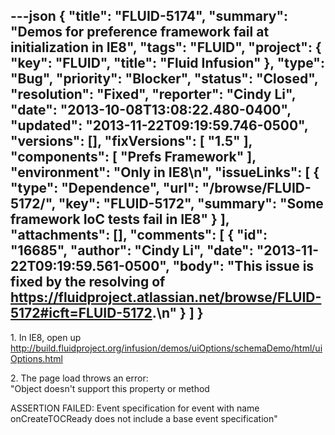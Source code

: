 ---json
{
  "title": "FLUID-5174",
  "summary": "Demos for preference framework fail at initialization in IE8",
  "tags": "FLUID",
  "project": {
    "key": "FLUID",
    "title": "Fluid Infusion"
  },
  "type": "Bug",
  "priority": "Blocker",
  "status": "Closed",
  "resolution": "Fixed",
  "reporter": "Cindy Li",
  "date": "2013-10-08T13:08:22.480-0400",
  "updated": "2013-11-22T09:19:59.746-0500",
  "versions": [],
  "fixVersions": [
    "1.5"
  ],
  "components": [
    "Prefs Framework"
  ],
  "environment": "Only in IE8\n",
  "issueLinks": [
    {
      "type": "Dependence",
      "url": "/browse/FLUID-5172/",
      "key": "FLUID-5172",
      "summary": "Some framework IoC tests fail in IE8"
    }
  ],
  "attachments": [],
  "comments": [
    {
      "id": "16685",
      "author": "Cindy Li",
      "date": "2013-11-22T09:19:59.561-0500",
      "body": "This issue is fixed by the resolving of <https://fluidproject.atlassian.net/browse/FLUID-5172#icft=FLUID-5172>.\n"
    }
  ]
}
---
1\. In IE8, open up <http://build.fluidproject.org/infusion/demos/uiOptions/schemaDemo/html/uiOptions.html>

2\. The page load throws an error:\
"Object doesn't support this property or method

ASSERTION FAILED: Event specification for event with name onCreateTOCReady does not include a base event specification"

        